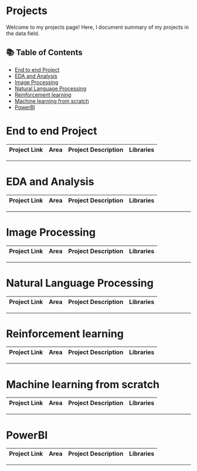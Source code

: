 # Projects

Welcome to my projects page! Here, I document summary of my projects in the data field. 

## 📚 Table of Contents
- [End to end Project](#end-to-end)
- [EDA and Analysis](#eda-analysis)
- [Image Processing](#image-processing)
- [Natural Language Processing](#natural-language-processing)
- [Reinforcement learning](#reinforcement-learning)
- [Machine learning from scratch](#machine-learning-from-scratch)
- [PowerBI](#powerbi)

# End to end Project

| Project Link | Area | Project Description | Libraries |    
|---|---|---|---|
***
# EDA and Analysis

| Project Link | Area | Project Description | Libraries |    
|---|---|---|---|
***
# Image Processing

| Project Link | Area | Project Description | Libraries |    
|---|---|---|---|
***
# Natural Language Processing

| Project Link | Area | Project Description | Libraries |    
|---|---|---|---|
***
# Reinforcement learning

| Project Link | Area | Project Description | Libraries |    
|---|---|---|---|
***
# Machine learning from scratch

| Project Link | Area | Project Description | Libraries |    
|---|---|---|---|
***
# PowerBI

| Project Link | Area | Project Description | Libraries |    
|---|---|---|---|
***
